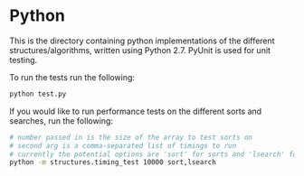 # Python
This is the directory containing python implementations of the different structures/algorithms, written using Python 2.7. PyUnit is used for unit testing.

To run the tests run the following:
```bash
python test.py
```

If you would like to run performance tests on the different sorts and searches, run the following:
```bash
# number passed in is the size of the array to test sorts on
# second arg is a comma-separated list of timings to run
# currently the potential options are 'sort' for sorts and 'lsearch' for list searches
python -m structures.timing_test 10000 sort,lsearch
```

